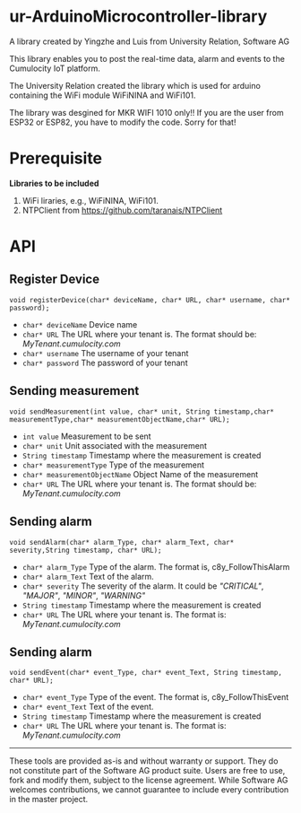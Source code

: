 # ur-ArduinoMicrocontroller-library

A library created by Yingzhe and Luis from University Relation, Software AG

This library enables you to post the real-time data, alarm and events to the Cumulocity IoT platform. 

The University Relation created the library which is used for arduino containing the WiFi module WiFiNINA and WiFi101. 

The library was desgined for  MKR WIFI 1010 only!! If you are the user from ESP32 or ESP82, you have to modify the code. Sorry for that!

# Prerequisite

**Libraries to be included**

1. WiFi liraries, e.g., WiFiNINA, WiFi101.
2. NTPClient from https://github.com/taranais/NTPClient

# API
## Register Device

```
void registerDevice(char* deviceName, char* URL, char* username, char* password);
```
- `char* deviceName` Device name 
- `char* URL` The URL where your tenant is. The format should be: *MyTenant.cumulocity.com*
- `char* username` The username of your tenant
- `char* password` The password of your tenant
## Sending measurement 

```
void sendMeasurement(int value, char* unit, String timestamp,char* measurementType,char* measurementObjectName,char* URL);
```
- `int value` Measurement to be sent
- `char* unit` Unit associated with the measurement 
- `String timestamp` Timestamp where the measurement is created
- `char* measurementType` Type of the measurement 
- `char* measurementObjectName` Object Name of the measurement
- `char* URL` The URL where your tenant is. The format should be: *MyTenant.cumulocity.com*
## Sending alarm

```
void sendAlarm(char* alarm_Type, char* alarm_Text, char* severity,String timestamp, char* URL);
```
- `char* alarm_Type` Type of the alarm. The format is, c8y_FollowThisAlarm
- `char* alarm_Text` Text of the alarm. 
- `char* severity` The severity of the alarm. It could be *"CRITICAL"*, *"MAJOR"*, *"MINOR"*, *"WARNING"*
- `String timestamp` Timestamp where the measurement is created
- `char* URL` The URL where your tenant is. The format is: *MyTenant.cumulocity.com*
## Sending alarm
```
void sendEvent(char* event_Type, char* event_Text, String timestamp, char* URL);
```
- `char* event_Type` Type of the event. The format is, c8y_FollowThisEvent
- `char* event_Text` Text of the event.
- `String timestamp` Timestamp where the measurement is created
- `char* URL` The URL where your tenant is. The format is: *MyTenant.cumulocity.com* 


------
These tools are provided as-is and without warranty or support. They do not constitute part of the Software AG product suite. Users are free to use, fork and modify them, subject to the license agreement. While Software AG welcomes contributions, we cannot guarantee to include every contribution in the master project.
